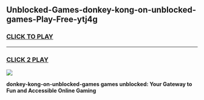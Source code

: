 
## Unblocked-Games-donkey-kong-on-unblocked-games-Play-Free-ytj4g
<h3>
<a href="https://premium76.site?title=donkey-kong-on-unblocked-games&ref=15A">CLICK TO PLAY</a></h3>
<hr>

<h3>
<a href="https://premium76.site?title=donkey-kong-on-unblocked-games&ref=15A">CLICK 2 PLAY</a>
  
</h3>

<a href="https://premium76.site?title=donkey-kong-on-unblocked-games&ref=15A"><img src="https://clearcache.store/games.png"></a>


**donkey-kong-on-unblocked-games games unblocked: Your Gateway to Fun and Accessible Online Gaming**
